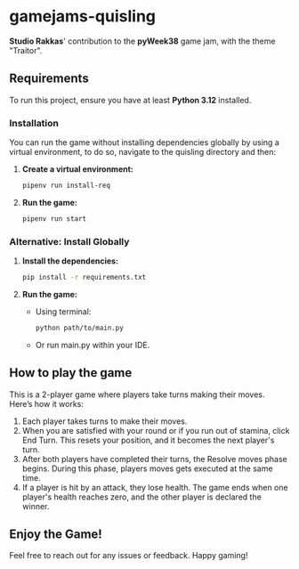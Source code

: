 # gamejams-quisling

**Studio Rakkas**' contribution to the **pyWeek38** game jam, with the theme "Traitor".

## Requirements

To run this project, ensure you have at least **Python 3.12** installed.

### Installation

You can run the game without installing dependencies globally by using a virtual environment, to do so, navigate to the quisling directory and then:

1. **Create a virtual environment:**
   ```bash
   pipenv run install-req
   ```

2. **Run the game:**
   ```bash
   pipenv run start 
   ```

### Alternative: Install Globally

1. **Install the dependencies:**
   ```bash
   pip install -r requirements.txt
   ```

2. **Run the game:**
   - Using terminal:
     ```bash
     python path/to/main.py
     ```
   - Or run main.py within your IDE.

## How to play the game

This is a 2-player game where players take turns making their moves. Here’s how it works:

1. Each player takes turns to make their moves.
2. When you are satisfied with your round or if you run out of stamina, click End Turn. This resets your position, and it becomes the next player's turn.
3. After both players have completed their turns, the Resolve moves phase begins. During this phase, players moves gets executed at the same time.
4. If a player is hit by an attack, they lose health. The game ends when one player's health reaches zero, and the other player is declared the winner.

## Enjoy the Game!
Feel free to reach out for any issues or feedback. Happy gaming!


